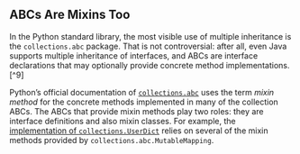 ## ABCs Are Mixins Too

In the Python standard library, the most visible use of multiple inheritance is the `collections.abc` package. That is not controversial: after all, even Java supports multiple inheritance of interfaces, and ABCs are interface declarations that may optionally provide concrete method implementations.[^9]

Python’s official documentation of [`collections.abc`](https://fpy.li/14-13) uses the term _mixin method_ for the concrete methods implemented in many of the collection ABCs. The ABCs that provide mixin methods play two roles: they are interface definitions and also mixin classes. For example, the [implementation of `collections.UserDict`](https://fpy.li/14-14) relies on several of the mixin methods provided by `collections.abc.MutableMapping`.